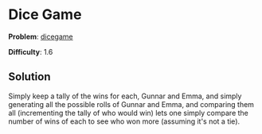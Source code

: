 # Dice Game

**Problem**: [dicegame](https://open.kattis.com/problems/dicegame)

**Difficulty**: 1.6

## Solution

Simply keep a tally of the wins for each, Gunnar and Emma, and simply generating all the possible rolls of Gunnar and Emma, and comparing them all (incrementing the tally of who would win) lets one simply compare the number of wins of each to see who won more (assuming it's not a tie). 

